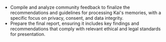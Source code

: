 - Compile and analyze community feedback to finalize the recommendations and guidelines for processing Kai's memories, with a specific focus on privacy, consent, and data integrity.
- Prepare the final report, ensuring it includes key findings and recommendations that comply with relevant ethical and legal standards for presentation.